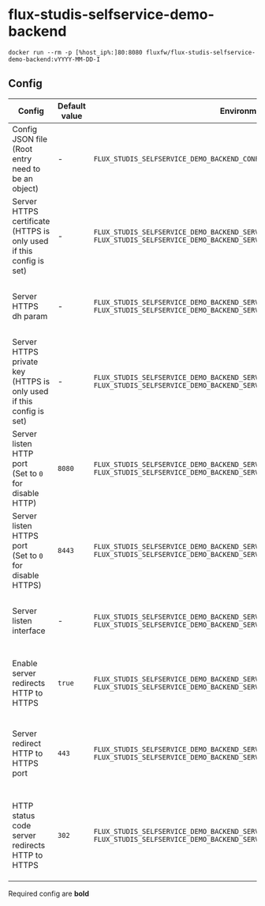 # flux-studis-selfservice-demo-backend

```shell
docker run --rm -p [%host_ip%:]80:8080 fluxfw/flux-studis-selfservice-demo-backend:vYYYY-MM-DD-I
```

## Config

| Config | Default value | Environment variable | Cli parameter | Config JSON file |
| ------ | ------------- | -------------------- | ------------- | ---------------- |
| Config JSON file<br>(Root entry need to be an object) | *-* | `FLUX_STUDIS_SELFSERVICE_DEMO_BACKEND_CONFIG_FILE` | `--config-file` | *-* |
| Server HTTPS certificate<br>(HTTPS is only used if this config is set) | *-* | `FLUX_STUDIS_SELFSERVICE_DEMO_BACKEND_SERVER_HTTPS_CERTIFICATE`<br>`FLUX_STUDIS_SELFSERVICE_DEMO_BACKEND_SERVER_HTTPS_CERTIFICATE_FILE` | `--server-https-certificate`<br>`--server-https-certificate-file` | `"server-https-certificate"`<br>`"server-https-certificate-file"` |
| Server HTTPS dh param | *-* | `FLUX_STUDIS_SELFSERVICE_DEMO_BACKEND_SERVER_HTTPS_DHPARAM`<br>`FLUX_STUDIS_SELFSERVICE_DEMO_BACKEND_SERVER_HTTPS_DHPARAM_FILE` | `--server-https-dhparam`<br>`--server-https-dhparam-file` | `"server-https-dhparam"`<br>`"server-https-dhparam-file"` |
| Server HTTPS private key<br>(HTTPS is only used if this config is set) | *-* | `FLUX_STUDIS_SELFSERVICE_DEMO_BACKEND_SERVER_HTTPS_KEY`<br>`FLUX_STUDIS_SELFSERVICE_DEMO_BACKEND_SERVER_HTTPS_KEY_FILE` | `--server-https-key`<br>`--server-https-key-file` | `"server-https-key"`<br>`"server-https-key-file"` |
| Server listen HTTP port<br>(Set to `0` for disable HTTP) | `8080` | `FLUX_STUDIS_SELFSERVICE_DEMO_BACKEND_SERVER_LISTEN_HTTP_PORT`<br>`FLUX_STUDIS_SELFSERVICE_DEMO_BACKEND_SERVER_LISTEN_HTTP_PORT_FILE` | `--server-listen-http-port`<br>`--server-listen-http-port-file` | `"server-listen-http-port"`<br>`"server-listen-http-port-file"` |
| Server listen HTTPS port<br>(Set to `0` for disable HTTPS) | `8443` | `FLUX_STUDIS_SELFSERVICE_DEMO_BACKEND_SERVER_LISTEN_HTTPS_PORT`<br>`FLUX_STUDIS_SELFSERVICE_DEMO_BACKEND_SERVER_LISTEN_HTTPS_PORT_FILE` | `--server-listen-https-port`<br>`--server-listen-https-port-file` | `"server-listen-https-port"`<br>`"server-listen-https-port-file"` |
| Server listen interface | *-* | `FLUX_STUDIS_SELFSERVICE_DEMO_BACKEND_SERVER_LISTEN_INTERFACE`<br>`FLUX_STUDIS_SELFSERVICE_DEMO_BACKEND_SERVER_LISTEN_INTERFACE_FILE` | `--server-listen-interface`<br>`--server-listen-interface-file` | `"server-listen-interface"`<br>`"server-listen-interface-file"` |
| Enable server redirects HTTP to HTTPS | `true` | `FLUX_STUDIS_SELFSERVICE_DEMO_BACKEND_SERVER_REDIRECT_HTTP_TO_HTTPS`<br>`FLUX_STUDIS_SELFSERVICE_DEMO_BACKEND_SERVER_REDIRECT_HTTP_TO_HTTPS_FILE` | `--server-redirect-http-to-https`<br>`--server-redirect-http-to-https-file` | `"server-redirect-http-to-https"`<br>`"server-redirect-http-to-https-file"` |
| Server redirect HTTP to HTTPS port | `443` | `FLUX_STUDIS_SELFSERVICE_DEMO_BACKEND_SERVER_REDIRECT_HTTP_TO_HTTPS_PORT`<br>`FLUX_STUDIS_SELFSERVICE_DEMO_BACKEND_SERVER_REDIRECT_HTTP_TO_HTTPS_PORT_FILE` | `--server-redirect-http-to-https-port`<br>`--server-redirect-http-to-https-port-file` | `"server-redirect-http-to-https-port"`<br>`"server-redirect-http-to-https-port-file"` |
| HTTP status code server redirects HTTP to HTTPS | `302` | `FLUX_STUDIS_SELFSERVICE_DEMO_BACKEND_SERVER_REDIRECT_HTTP_TO_HTTPS_STATUS_CODE`<br>`FLUX_STUDIS_SELFSERVICE_DEMO_BACKEND_SERVER_REDIRECT_HTTP_TO_HTTPS_STATUS_CODE_FILE` | `--server-redirect-http-to-https-status-code`<br>`--server-redirect-http-to-https-status-code-file` | `"server-redirect-http-to-https-status-code"`<br>`"server-redirect-http-to-https-status-code-file"` |

Required config are **bold**
